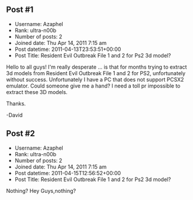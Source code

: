 ## Post #1
- Username: Azaphel
- Rank: ultra-n00b
- Number of posts: 2
- Joined date: Thu Apr 14, 2011 7:15 am
- Post datetime: 2011-04-13T23:53:51+00:00
- Post Title: Resident Evil Outbreak File 1 and 2 for Ps2 3d model?

Hello to all guys!
 I'm really desperate ... is that for months trying to extract 3d models from Resident Evil Outbreak File 1 and 2 for PS2, unfortunately without success.
 Unfortunately I have a PC that does not support PCSX2 emulator.
 Could someone give me a hand?
 I need a toll pr impossible to extract these 3D models.

 Thanks.

 -David
## Post #2
- Username: Azaphel
- Rank: ultra-n00b
- Number of posts: 2
- Joined date: Thu Apr 14, 2011 7:15 am
- Post datetime: 2011-04-15T12:56:52+00:00
- Post Title: Resident Evil Outbreak File 1 and 2 for Ps2 3d model?

Nothing?
Hey Guys,nothing?
